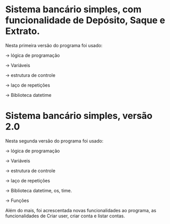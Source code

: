 # Sistema bancário simples, com funcionalidade de Depósito, Saque e Extrato.


Nesta primeira versão do programa foi usado:

→ lógica de programação

→ Variáveis

→ estrutura de controle

→ laço de repetições

→ Biblioteca datetime





# Sistema bancário simples, versão 2.0


Nesta segunda versão do programa foi usado:

→ lógica de programação

→ Variáveis

→ estrutura de controle

→ laço de repetições

→ Biblioteca datetime, os, time.

→ Funções



Além do mais, foi acrescentada novas funcionalidades ao programa, as funcionalidades de Criar user, criar conta e listar contas.
